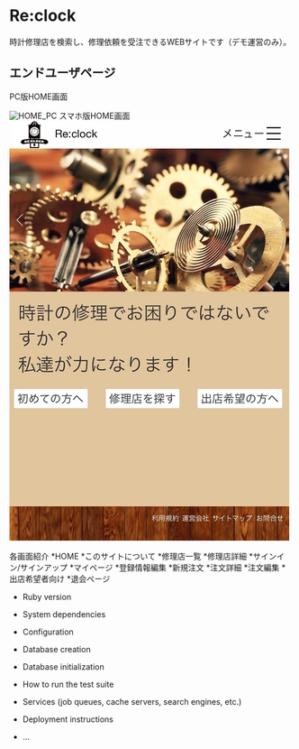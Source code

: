 # Re:clock
時計修理店を検索し、修理依頼を受注できるWEBサイトです（デモ運営のみ）。
  
## エンドユーザページ
  
PC版HOME画面
  
<img src="https://github.com/TBTYOF/images/blob/master/reclock/home_pc.PNG" alt="HOME_PC" title="サンプル">
スマホ版HOME画面
  
<img src="https://github.com/TBTYOF/images/blob/master/reclock/home_sp.jpg" alt="HOME_SP" title="サンプル">
  
各画面紹介
  *HOME
    *このサイトについて
  *修理店一覧
  *修理店詳細
  *サインイン/サインアップ
  *マイページ
  *登録情報編集
  *新規注文
  *注文詳細
  *注文編集
  *出店希望者向け
  *退会ページ
  
  
  
  
  
* Ruby version

* System dependencies

* Configuration

* Database creation

* Database initialization

* How to run the test suite

* Services (job queues, cache servers, search engines, etc.)

* Deployment instructions

* ...
